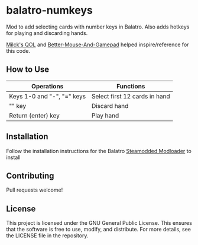 # balatro-numkeys
Mod to add selecting cards with number keys in Balatro. Also adds hotkeys for playing and discarding hands.
<!--- 
Used Milck's QOL as a reference. 
-->

[Milck's QOL](https://github.com/Milck-QOL) and [Better-Mouse-And-Gamepad](https://github.com/Kooluve/Better-Mouse-And-Gamepad) helped inspire/reference for this code.


## How to Use
| Operations | Functions |
|----------|----------|
|   Keys 1-0 and "-", "=" keys  |  Select first 12 cards in hand  |
|   "\" key  |   Discard hand  |
|   Return (enter) key  |   Play hand  |

## Installation
Follow the installation instructions for the Balatro [Steamodded Modloader](https://github.com/Steamopollys/Steamodded) to install

## Contributing
Pull requests welcome!

## License
This project is licensed under the GNU General Public License. This ensures that the software is free to use, modify, and distribute. For more details, see the LICENSE file in the repository.